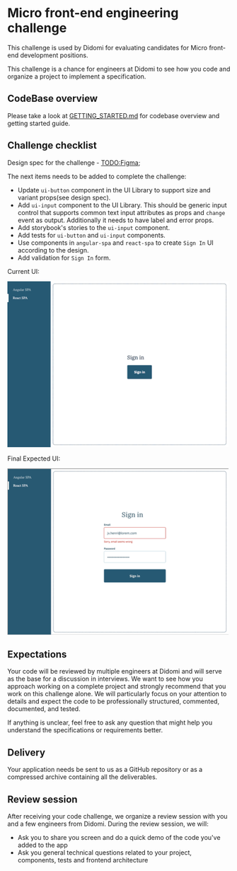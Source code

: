 # Micro front-end engineering challenge

This challenge is used by Didomi for evaluating candidates for Micro front-end development positions.

This challenge is a chance for engineers at Didomi to see how you code and organize a project to implement a specification.

## CodeBase overview

Please take a look at [GETTING_STARTED.md](GETTING_STARTED.md) for codebase overview and getting started guide.

## Challenge checklist

Design spec for the challenge - [TODO:Figma](FigmaLink);

The next items needs to be added to complete the challenge:

- Update `ui-button` component in the UI Library to support size and variant props(see design spec).
- Add `ui-input` component to the UI Library.
This should be generic input control that supports common text input attributes as props and `change` event as output.
Additionally it needs to have label and error props.
- Add storybook's stories to the `ui-input` component.
- Add tests for `ui-button` and `ui-input` components.
- Use components in `angular-spa` and `react-spa` to create `Sign In` UI according to the design.
- Add validation for `Sign In` form.

Current UI:

[<img src="challenge-info-assets/current-ui.png" width="500"/>]()

Final Expected UI:

[<img src="challenge-info-assets/expected-ui.png" width="500"/>]()


## Expectations

Your code will be reviewed by multiple engineers at Didomi and will serve as the base for a discussion in interviews.
We want to see how you approach working on a complete project and strongly recommend that you work on this challenge alone. We will particularly focus on your attention to details and expect the code to be professionally structured, commented, documented, and tested.

If anything is unclear, feel free to ask any question that might help you understand the specifications or requirements better.

## Delivery

Your application needs be sent to us as a GitHub repository or as a compressed archive containing all the deliverables.

## Review session

After receiving your code challenge, we organize a review session with you and a few engineers from Didomi. During the review session, we will:

- Ask you to share you screen and do a quick demo of the code you've added to the app
- Ask you general technical questions related to your project, components, tests and frontend architecture